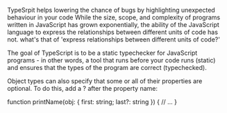 TypeSrpit helps lowering the chance of bugs by highlighting unexpected behaviour in your code
While the size, scope, and complexity of programs written in JavaScript has grown exponentially, the ability of the JavaScript language to express the relationships between different units of code has not.
what's that of 'express relationships between different units of code?'

The goal of TypeScript is to be a static typechecker for JavaScript programs - in other words, a tool that runs before your code runs (static) and ensures that the types of the program are correct (typechecked).

Object types can also specify that some or all of their properties are optional. To do this, add a ? after the property name:

function printName(obj: { first: string; last?: string }) {
  // ...
}